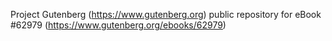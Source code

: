 Project Gutenberg (https://www.gutenberg.org) public repository for
eBook #62979 (https://www.gutenberg.org/ebooks/62979)
